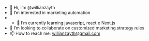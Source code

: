 - 👋 Hi, I’m @willianzayth
- 👀 I’m interested in marketing automation
- - 🌱 I’m currently learning javascript, react e Next.js
- 💞️ I’m looking to collaborate on customized marketing strategy rules
- 📫 How to reach me: willianzayth@gmail.com  

<!---
willianzayth/willianzayth is a ✨ special ✨ repository because its `README.md` (this file) appears on your GitHub profile.
You can click the Preview link to take a look at your changes.
--->
